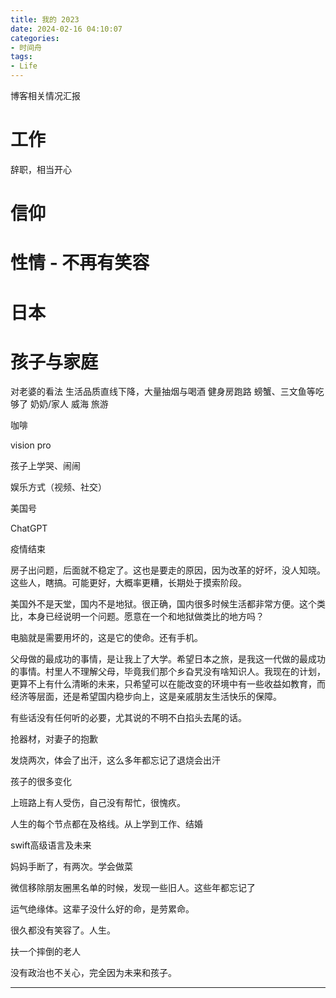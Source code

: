 ```yaml
---
title: 我的 2023
date: 2024-02-16 04:10:07
categories:
- 时间舟
tags:
- Life
---
```



<!-- more -->

博客相关情况汇报

# 工作
辞职，相当开心

# 信仰

# 性情 - 不再有笑容

# 日本

# 孩子与家庭
对老婆的看法
生活品质直线下降，大量抽烟与喝酒
健身房跑路
螃蟹、三文鱼等吃够了
奶奶/家人
威海 旅游

咖啡

vision pro

孩子上学哭、闹闹

娱乐方式（视频、社交）

美国号

ChatGPT

疫情结束

房子出问题，后面就不稳定了。这也是要走的原因，因为改革的好坏，没人知晓。这些人，瞎搞。可能更好，大概率更糟，长期处于摸索阶段。

美国外不是天堂，国内不是地狱。很正确，国内很多时候生活都非常方便。这个类比，本身已经说明一个问题。愿意在一个和地狱做类比的地方吗？

电脑就是需要用坏的，这是它的使命。还有手机。

父母做的最成功的事情，是让我上了大学。希望日本之旅，是我这一代做的最成功的事情。村里人不理解父母，毕竟我们那个乡旮旯没有啥知识人。我现在的计划，更算不上有什么清晰的未来，只希望可以在能改变的环境中有一些收益如教育，而经济等层面，还是希望国内稳步向上，这是亲戚朋友生活快乐的保障。

有些话没有任何听的必要，尤其说的不明不白掐头去尾的话。

抢器材，对妻子的抱歉

发烧两次，体会了出汗，这么多年都忘记了退烧会出汗

孩子的很多变化

上班路上有人受伤，自己没有帮忙，很愧疚。

人生的每个节点都在及格线。从上学到工作、结婚

swift高级语言及未来

妈妈手断了，有两次。学会做菜

微信移除朋友圈黑名单的时候，发现一些旧人。这些年都忘记了

运气绝缘体。这辈子没什么好的命，是劳累命。

很久都没有笑容了。人生。

扶一个摔倒的老人

没有政治也不关心，完全因为未来和孩子。
___


